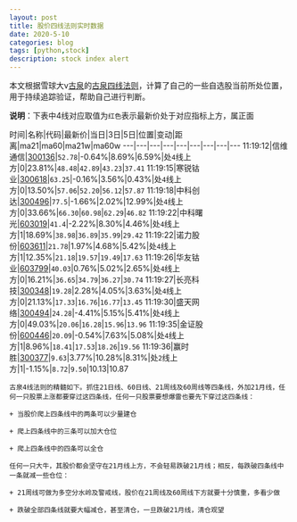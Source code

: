 ```yaml
---
layout: post
title: 股价四线法则实时数据
date: 2020-5-10
categories: blog
tags: [python,stock]
description: stock index alert
---
```



本文根据雪球大v[古泉](https://xueqiu.com/u/7148646888)的[古泉四线法则](https://xueqiu.com/7148646888/130498192)，计算了自己的一些自选股当前所处位置，用于持续追踪验证，帮助自己进行判断。

**说明**：下表中4线对应取值为`红色`表示最新价处于对应指标上方，属正面

时间|名称|代码|最新价|当日|3日|5日|位置|变动|距离|ma21|ma60|ma21w|ma60w
---|---|---|---|---|---|---|---|---
11:19:12|信维通信|[300136](https://xueqiu.com/S/SZ300136)|`52.78`|-0.64%|8.69%|6.59%|处`4`线上方|0|23.81%|`48.48`|`42.89`|`43.23`|`37.41`
11:19:15|寒锐钴业|[300618](https://xueqiu.com/S/SZ300618)|`63.25`|-0.16%|3.56%|0.43%|处`4`线上方|0|13.50%|`57.06`|`52.20`|`56.12`|`57.87`
11:19:18|中科创达|[300496](https://xueqiu.com/S/SZ300496)|`77.5`|-1.66%|2.02%|12.99%|处`4`线上方|0|33.66%|`66.30`|`60.98`|`62.29`|`46.82`
11:19:22|中科曙光|[603019](https://xueqiu.com/S/SH603019)|`41.4`|-2.22%|8.30%|4.46%|处`4`线上方|1|18.69%|`38.98`|`36.89`|`35.99`|`29.42`
11:19:22|诺力股份|[603611](https://xueqiu.com/S/SH603611)|`21.78`|1.97%|4.68%|5.42%|处`4`线上方|1|12.35%|`21.18`|`19.57`|`19.49`|`17.63`
11:19:26|华友钴业|[603799](https://xueqiu.com/S/SH603799)|`40.03`|0.76%|5.02%|2.65%|处`4`线上方|0|16.21%|`36.65`|`34.79`|`36.27`|`30.74`
11:19:27|长亮科技|[300348](https://xueqiu.com/S/SZ300348)|`19.28`|2.28%|4.05%|3.63%|处`4`线上方|0|21.13%|`17.33`|`16.76`|`16.77`|`13.45`
11:19:30|盛天网络|[300494](https://xueqiu.com/S/SZ300494)|`24.28`|-4.41%|5.15%|5.41%|处`4`线上方|0|49.03%|`20.06`|`16.28`|`15.96`|`13.96`
11:19:35|金证股份|[600446](https://xueqiu.com/S/SH600446)|`20.09`|-0.54%|7.63%|5.08%|处`4`线上方|1|8.96%|`18.41`|`17.53`|`18.26`|`19.56`
11:19:36|赢时胜|[300377](https://xueqiu.com/S/SZ300377)|`9.63`|3.77%|10.28%|8.31%|处`2`线上方|1|-1.15%|`8.72`|`9.50`|10.13|10.87

```
古泉4线法则的精髓如下。抓住21日线、60日线、21周线及60周线等四条线，外加21月线，任何一只股票上涨都要穿过这四条线，任何一只股票要想爆雷也要先下穿过这四条线：

+ 当股价爬上四条线中的两条可以少量建仓

+ 爬上四条线中的三条可以加大仓位

+ 爬上四条线中的四条可以全仓

任何一只大牛，其股价都会坚守在21月线上方，不会轻易跌破21月线；相反，每跌破四条线中一条就减一些仓位：

+ 21周线可做为多空分水岭及警戒线，股价在21周线及60周线下方就要十分慎重，多看少做

+ 跌破全部四条线就要大幅减仓，甚至清仓，一旦跌破21月线，清仓观望
```